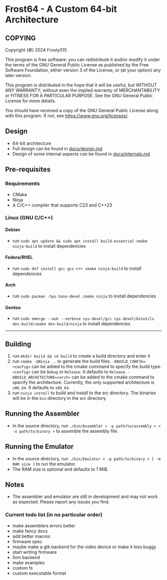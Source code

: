 # Frost64 - A Custom 64-bit Architecture

## COPYING

Copyright (©) 2024  Frosty515

This program is free software: you can redistribute it and/or modify
it under the terms of the GNU General Public License as published by
the Free Software Foundation, either version 3 of the License, or
(at your option) any later version.

This program is distributed in the hope that it will be useful,
but WITHOUT ANY WARRANTY; without even the implied warranty of
MERCHANTABILITY or FITNESS FOR A PARTICULAR PURPOSE.  See the
GNU General Public License for more details.

You should have received a copy of the GNU General Public License
along with this program.  If not, see <https://www.gnu.org/licenses/>.

## Design

- 64-bit architecture
- Full design can be found in [docs/design.md](docs/design.md)
- Design of some internal aspects can be found in [docs/internals.md](docs/internals.md)

## Pre-requisites

### Requirements

- CMake
- Ninja
- A C/C++ compiler that supports C23 and C++23

### Linux (GNU C/C++)

#### Debian

- run `sudo apt update && sudo apt install build-essential cmake ninja-build` to install dependencies

#### Fedora/RHEL

- run `sudo dnf install gcc gcc-c++ cmake ninja-build` to install dependencies

#### Arch

- run `sudo pacman -Syu base-devel cmake ninja` to install dependencies

#### Gentoo

- run `sudo emerge --ask --verbose sys-devel/gcc sys-devel/binutils dev-build/cmake dev-build/ninja` to install dependencies

---

## Building

1. run `mkdir build && cd build` to create a build directory and enter it
2. run `cmake -GNinja ..` to generate the build files. `-DBUILD_CONFIG=<config>` can be added to the cmake command to specify the build type. `<config>` can be `Debug` or `Release`. It defaults to `Release`. `-DBUILD_ARCHITECTURE=<arch>` can be added to the cmake command to specify the architecture. Currently, the only supported architecture is `x86_64`. It defaults to `x86_64`.
3. run `ninja install` to build and install to the src directory. The binaries will be in the `bin` directory in the src directory.

## Running the Assembler

- In the source directory, run `./bin/Assembler < -p path/to/assembly > < -o path/to/binary >` to assemble the assembly file.

## Running the Emulator

- In the source directory, run `./bin/Emulator < -p path/to/binary > [ -m RAM size ]` to run the emulator.
- The RAM size is optional and defaults to 1 MiB.

## Notes

- The assembler and emulator are still in development and may not work as expected. Please report any issues you find.

### Current todo list (in no particular order)

- make assemblers errors better
- make fancy docs
- add better macros
- firmware spec
- maybe make a gtk backend for the video device or make it less buggy
- start writing firmware
- llvm backend
- make examples
- custom fs
- custom executable format